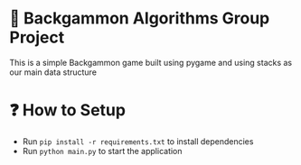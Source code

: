 # 🎲 Backgammon Algorithms Group Project

This is a simple Backgammon game built using pygame and using stacks as our main data structure

# ❓ How to Setup

- Run `pip install -r requirements.txt` to install dependencies
- Run `python main.py` to start the application